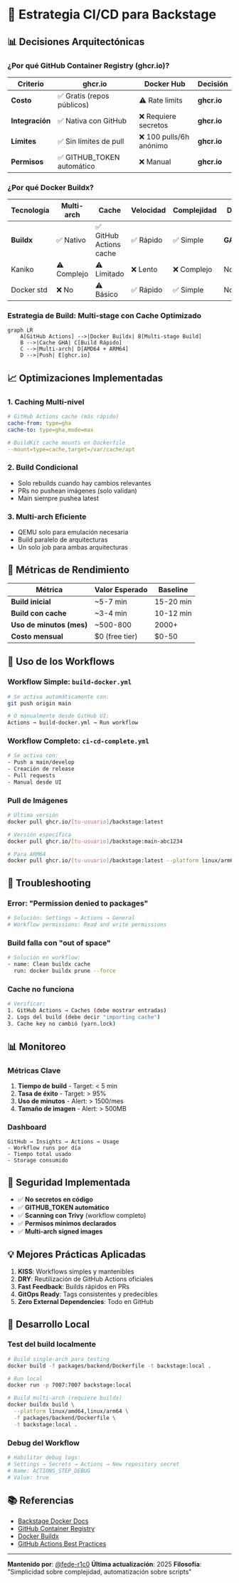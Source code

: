 # 🚀 Estrategia CI/CD para Backstage

## 📊 Decisiones Arquitectónicas

### ¿Por qué GitHub Container Registry (ghcr.io)?

| Criterio | ghcr.io | Docker Hub | Decisión |
|----------|---------|------------|----------|
| **Costo** | ✅ Gratis (repos públicos) | ⚠️ Rate limits | **ghcr.io** |
| **Integración** | ✅ Nativa con GitHub | ❌ Requiere secretos | **ghcr.io** |
| **Límites** | ✅ Sin límites de pull | ❌ 100 pulls/6h anónimo | **ghcr.io** |
| **Permisos** | ✅ GITHUB_TOKEN automático | ❌ Manual | **ghcr.io** |

### ¿Por qué Docker Buildx?

| Tecnología | Multi-arch | Cache | Velocidad | Complejidad | Decisión |
|------------|------------|-------|-----------|-------------|----------|
| **Buildx** | ✅ Nativo | ✅ GitHub Actions cache | ✅ Rápido | ✅ Simple | **GANADOR** |
| Kaniko | ⚠️ Complejo | ⚠️ Limitado | ❌ Lento | ❌ Complejo | No |
| Docker std | ❌ No | ⚠️ Básico | ✅ Rápido | ✅ Simple | No |

### Estrategia de Build: Multi-stage con Cache Optimizado

```mermaid
graph LR
    A[GitHub Actions] -->|Docker Buildx| B[Multi-stage Build]
    B -->|Cache GHA| C[Build Rápido]
    C -->|Multi-arch| D[AMD64 + ARM64]
    D -->|Push| E[ghcr.io]
```

## 📈 Optimizaciones Implementadas

### 1. **Caching Multi-nivel**
```yaml
# GitHub Actions cache (más rápido)
cache-from: type=gha
cache-to: type=gha,mode=max

# BuildKit cache mounts en Dockerfile
--mount=type=cache,target=/var/cache/apt
```

### 2. **Build Condicional**
- Solo rebuilds cuando hay cambios relevantes
- PRs no pushean imágenes (solo validan)
- Main siempre pushea latest

### 3. **Multi-arch Eficiente**
- QEMU solo para emulación necesaria
- Build paralelo de arquitecturas
- Un solo job para ambas arquitecturas

## 🎯 Métricas de Rendimiento

| Métrica | Valor Esperado | Baseline |
|---------|----------------|----------|
| **Build inicial** | ~5-7 min | 15-20 min |
| **Build con cache** | ~3-4 min | 10-12 min |
| **Uso de minutos (mes)** | ~500-800 | 2000+ |
| **Costo mensual** | $0 (free tier) | $0-50 |

## 🔧 Uso de los Workflows

### Workflow Simple: `build-docker.yml`
```bash
# Se activa automáticamente con:
git push origin main

# O manualmente desde GitHub UI:
Actions → build-docker.yml → Run workflow
```

### Workflow Completo: `ci-cd-complete.yml`
```bash
# Se activa con:
- Push a main/develop
- Creación de release
- Pull requests
- Manual desde UI
```

### Pull de Imágenes
```bash
# Última versión
docker pull ghcr.io/[tu-usuario]/backstage:latest

# Versión específica
docker pull ghcr.io/[tu-usuario]/backstage:main-abc1234

# Para ARM64
docker pull ghcr.io/[tu-usuario]/backstage:latest --platform linux/arm64
```

## 🚨 Troubleshooting

### Error: "Permission denied to packages"
```bash
# Solución: Settings → Actions → General
# Workflow permissions: Read and write permissions
```

### Build falla con "out of space"
```bash
# Solución en workflow:
- name: Clean buildx cache
  run: docker buildx prune --force
```

### Cache no funciona
```bash
# Verificar:
1. GitHub Actions → Caches (debe mostrar entradas)
2. Logs del build (debe decir "importing cache")
3. Cache key no cambió (yarn.lock)
```

## 📊 Monitoreo

### Métricas Clave
1. **Tiempo de build** - Target: < 5 min
2. **Tasa de éxito** - Target: > 95%
3. **Uso de minutos** - Alert: > 1500/mes
4. **Tamaño de imagen** - Alert: > 500MB

### Dashboard
```
GitHub → Insights → Actions → Usage
- Workflow runs por día
- Tiempo total usado
- Storage consumido
```

## 🔐 Seguridad Implementada

- ✅ **No secretos en código**
- ✅ **GITHUB_TOKEN automático**
- ✅ **Scanning con Trivy** (workflow completo)
- ✅ **Permisos mínimos declarados**
- ✅ **Multi-arch signed images**

## 💡 Mejores Prácticas Aplicadas

1. **KISS**: Workflows simples y mantenibles
2. **DRY**: Reutilización de GitHub Actions oficiales
3. **Fast Feedback**: Builds rápidos en PRs
4. **GitOps Ready**: Tags consistentes y predecibles
5. **Zero External Dependencies**: Todo en GitHub

## 📝 Desarrollo Local

### Test del build localmente
```bash
# Build single-arch para testing
docker build -f packages/backend/Dockerfile -t backstage:local .

# Run local
docker run -p 7007:7007 backstage:local

# Build multi-arch (requiere buildx)
docker buildx build \
  --platform linux/amd64,linux/arm64 \
  -f packages/backend/Dockerfile \
  -t backstage:local .
```

### Debug del Workflow
```bash
# Habilitar debug logs:
# Settings → Secrets → Actions → New repository secret
# Name: ACTIONS_STEP_DEBUG
# Value: true
```

## 📚 Referencias

- [Backstage Docker Docs](https://backstage.io/docs/deployment/docker)
- [GitHub Container Registry](https://docs.github.com/en/packages/working-with-a-github-packages-registry/working-with-the-container-registry)
- [Docker Buildx](https://docs.docker.com/build/building/multi-platform/)
- [GitHub Actions Best Practices](https://docs.github.com/en/actions/learn-github-actions/best-practices)

---

**Mantenido por**: [@fede-r1c0](https://github.com/fede-r1c0)
**Última actualización**: 2025
**Filosofía**: "Simplicidad sobre complejidad, automatización sobre scripts"